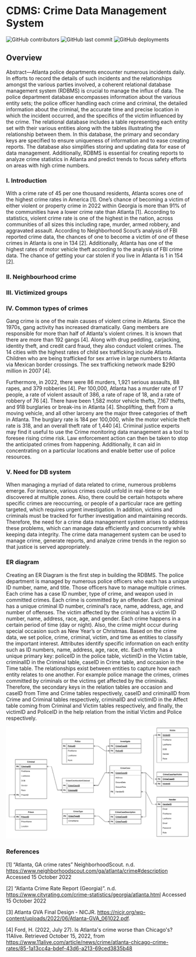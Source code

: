 # CDMS: Crime Data Management System

![GitHub contributors](https://img.shields.io/github/contributors/sophie210286/DBMS_Project?color=palevioletred) ![GitHub last commit](https://img.shields.io/github/last-commit/sophie210286/DBMS_Project?color=mediumorchid) ![GitHub deployments](https://img.shields.io/github/deployments/sophie210286/DBMS_Project/main?label=deploy&color=mediumseagreen)

## Overview

Abstract—Atlanta police departments encounter numerous incidents daily. In efforts to record the details of such incidents and the relationships amongst the various parties involved, a coherent relational database management system (RDBMS) is crucial to manage the influx of data. The police department database encompasses information about the various entity sets; the police officer handling each crime and criminal, the detailed information about the criminal, the accurate time and precise location in which the incident occurred, and the specifics of the victim influenced by the crime. The relational database includes a table representing each entity set with their various entities along with the tables illustrating the relationship between them. In this database, the primary and secondary keys are specified to ensure uniqueness of information and to ease creating reports. The database also simplifies storing and updating data for ease of data management. Additionally, RDBMS is essential for creating reports to analyze crime statistics in Atlanta and predict trends to focus safety efforts on areas with high crime numbers. 

### I. Introduction

With a crime rate of 45 per one thousand residents, Atlanta scores one of the highest crime rates in America [1]. One’s chance of becoming a victim of either violent or property crime in 2022 within Georgia is more than 91% of the communities have a lower crime rate than Atlanta [1]. According to statistics, violent crime rate is one of the highest in the nation, across communities of all sizes this including rape, murder, armed robbery, and aggravated assault. According to Neighborhood Scout’s analysis of FBI reported crime data, the chances of one to become a victim of one of these crimes in Atlanta is one in 134 [2]. Additionally, Atlanta has one of the highest rates of motor vehicle theft according to the analysis of FBI crime data. The chance of getting your car stolen if you live in Atlanta is 1 in 154 [2].




### II. Neighbourhood crime
 

### III. Victimized groups


### IV. Common types of crimes

Gang crime is one of the main causes of violent crime in Atlanta. Since the 1970s, gang activity has increased dramatically. Gang members are responsible for more than half of Atlanta's violent crimes. It is known that there are more than 192 gangs [4]. Along with drug peddling, carjacking, identity theft, and credit card fraud, they also conduct violent crimes. The 14 cities with the highest rates of child sex trafficking include Atlanta. Children who are being trafficked for sex arrive in large numbers to Atlanta via Mexican border crossings. The sex trafficking network made $290 million in 2007 [4].

Furthermore, in 2022, there were 86 murders, 1,921 serious assaults, 88 rapes, and 379 robberies [4]. Per 100,000, Atlanta has a murder rate of 17 people, a rate of violent assault of 386, a rate of rape of 18, and a rate of robbery of 76 [4]. There have been 1,582 motor vehicle thefts, 7,167 thefts, and 918 burglaries or break-ins in Atlanta [4]. Shoplifting, theft from a moving vehicle, and all other larceny are the major three categories of theft in Atlanta. The burglary rate is 184 per 100,000, while the motor vehicle theft rate is 318, and an overall theft rate of 1,440 [4]. Criminal justice experts may find it useful to use the Crime monitoring data management as a tool to foresee rising crime risk. Law enforcement action can then be taken to stop the anticipated crimes from happening. Additionally, it can aid in concentrating on a particular locations and enable better use of police resources.


### V. Need for DB system

When managing a myriad of data related to crime, numerous problems emerge. For instance, various crimes could unfold in real-time or be discovered at multiple zones. Also, there could be certain hotspots where specific crimes are reoccurring, or people of a particular race are getting targeted, which requires urgent investigation. In addition, victims and criminals must be tracked for further investigation and maintaining records. Therefore, the need for a crime data management system arises to address these problems, which can manage data efficiently and concurrently while keeping data integrity. The crime data management system can be used to manage crime, generate reports, and analyze crime trends in the region so that justice is served appropriately.

### ER diagram

Creating an ER Diagram is the first step in building the RDBMS. The police department is managed by numerous police officers who each has a unique ID number, name, and title. Those officers have to manage multiple crimes. Each crime has a case ID number, type of crime, and weapon used in committed crimes. Each crime is committed by an offender. Each criminal has a unique criminal ID number, criminal’s race, name, address, age, and number of offenses. The victim affected by the criminal has a victim ID number, name, address, race, age, and gender. Each crime happens in a certain period of time (day or night). Also, the crime might occur during special occasion such as New Year’s or Christmas. 
Based on the crime data, we set police, crime, criminal, victim, and time as entities to classify the important interest. Attributes identify specific information on each entity such as ID numbers, name, address, age, race, etc. Each entity has a unique primary key: policeID in the police table, victimID in the Victim table, criminalID in the Criminal table, caseID in Crime table, and occasion in the Time table. The relationships exist between entities to capture how each entity relates to one another. For example police manage the crimes, crimes committed by criminals or the victims get affected by the criminals. Therefore, the secondary keys in the relation tables are occasion and caseID from Time and Crime tables respectively, caseID and criminalID from Crime and Criminal tables respectively, criminalID and victimID in the Affect table coming from Criminal and Victim tables respectively, and finally, the victimID and PoliceID in the help relation from the initial Victim and Police respectively. 

![ER diagram](/documents/assets/ER.png)



### References

[1] “Atlanta, GA crime rates”  NeighborhoodScout. n.d. https://www.neighborhoodscout.com/ga/atlanta/crime#description Accessed 15 October 2022 

[2] “Atlanta Crime Rate Report (Georgia)”. n.d.          https://www.cityrating.com/crime-statistics/georgia/atlanta.html Accessed 15 October 2022 

[3] Atlanta GVA Final Design - NICJR. https://nicjr.org/wp-content/uploads/2022/06/Atlanta-GVA_061022.pdf. 

[4] Ford, H. (2022, July 27). Is Atlanta's crime worse than Chicago's? 11Alive. Retrieved October 15, 2022, from https://www.11alive.com/article/news/crime/atlanta-chicago-crime-rates/85-1a13cc4a-bdef-43d6-a213-69ced3835b48

